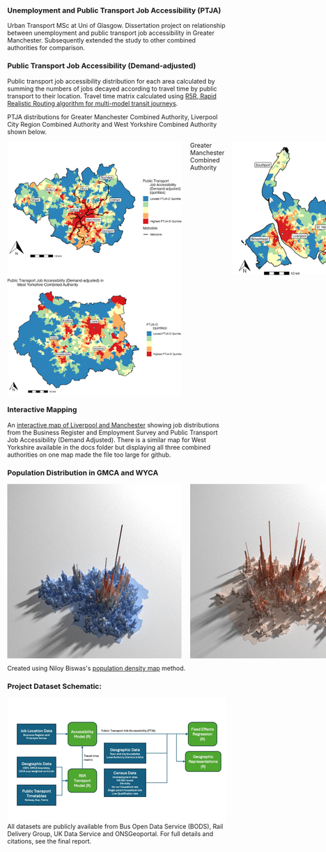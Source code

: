 ### Unemployment and Public Transport Job Accessibility (PTJA)
Urban Transport MSc at Uni of Glasgow. Dissertation project on relationship between unemployment and public transport job accessibility in Greater Manchester. Subsequently extended the study to other combined authorities for comparison.

### Public Transport Job Accessibility (Demand-adjusted)
Public transport job accessibility distribution for each area calculated by summing the numbers of jobs decayed according to travel time by public transport to their location. Travel time matrix calculated using [R5R, Rapid Realistic Routing algorithm for multi-model transit journeys](https://github.com/ipeaGIT/r5r).

PTJA distributions for Greater Manchester Combined Authority, Liverpool City Region Combined Authority and West Yorkshire Combined Authority shown below.
<div style="display: flex; flex-direction: row; gap: 20px;">
  <img src="Greater_Manchester_Combined_Authority/Images/PTJA_D_GMCA.jpeg" title="GMCA" width="400">
  <figcaption>Greater Manchester Combined Authority</figcaption>
  <img src="Liverpool_City_Region/Images/PTJA_D.jpeg" title = "LCRCA" alt="PTJDA-D" width="400">
</div>
<div style="display: flex; flex-direction: row; gap: 20px;">
  <img src="WYCA/Images/PTJA_D.jpeg" title="WYCA" width="400">
</div>

### Interactive Mapping
An [interactive map of Liverpool and Manchester](https://samallwood.github.io/Unemployment_Public_Transport_Access/) showing job distributions 
from the Business Register and Employment Survey and Public Transport Job Accessibility (Demand Adjusted). There is a similar map for West Yorkshire available in the docs folder but displaying all three combined authorities on one map made the file too large for github.

### Population Distribution in GMCA and WYCA
<div style="display: flex; flex-direction: row; gap: 20px;">
  <img src="Greater_Manchester_Combined_Authority/Images/Population_GMCA.png" alt="Pop_dens" width="400">
  <img src="WYCA/Images/WYCA_Pop.png" alt="PTJDA-D" width="400">
</div>


Created using Niloy Biswas's [population density map](https://github.com/niloy-biswas/Population-Density-Map/) method.

### Project Dataset Schematic:
<img src="Greater_Manchester_Combined_Authority/Images/Dataset_diagram.jpg" alt="Datasets" width="800">
All datasets are publicly available from Bus Open Data Service (BODS), Rail Delivery Group, UK Data Service and ONSGeoportal. 
For full details and citations, see the final report.
